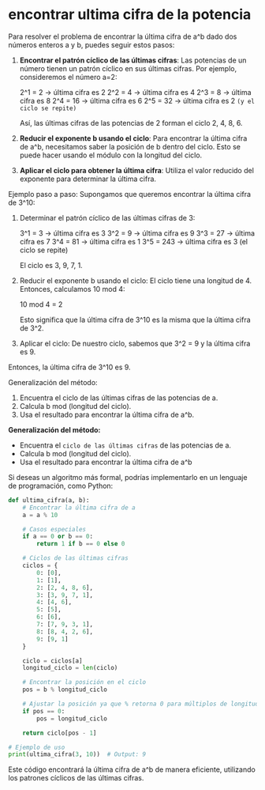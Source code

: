 # encontrar ultima cifra de la potencia


Para resolver el problema de encontrar la última cifra de a^b dado dos números enteros a y b, puedes seguir estos pasos:

1. **Encontrar el patrón cíclico de las últimas cifras**: Las potencias de un número tienen un patrón cíclico en sus últimas cifras. Por ejemplo, consideremos el número a=2:

    2^1 = 2 → última cifra es 2
    2^2 = 4 → última cifra es 4
    2^3 = 8 → última cifra es 8
    2^4 = 16 → última cifra es 6
    2^5 = 32 → última cifra es 2 `(y el ciclo se repite)`

   Así, las últimas cifras de las potencias de 2 forman el ciclo 2, 4, 8, 6.

2. **Reducir el exponente b usando el ciclo**: Para encontrar la última cifra de a^b, necesitamos saber la posición de b dentro del ciclo. Esto se puede hacer usando el módulo con la longitud del ciclo.

3. **Aplicar el ciclo para obtener la última cifra**: Utiliza el valor reducido del exponente para determinar la última cifra.

Ejemplo paso a paso:
Supongamos que queremos encontrar la última cifra de 3^10:

1. Determinar el patrón cíclico de las últimas cifras de 3:

    3^1 = 3 → última cifra es 3
    3^2 = 9 → última cifra es 9
    3^3 = 27 → última cifra es 7
    3^4 = 81 → última cifra es 1
    3^5 = 243 → última cifra es 3 (el ciclo se repite)

   El ciclo es 3, 9, 7, 1.

2. Reducir el exponente b usando el ciclo: El ciclo tiene una longitud de 4. Entonces, calculamos 10 mod 4:

    10 mod 4 = 2

    Esto significa que la última cifra de 3^10 es la misma que la última cifra de 3^2.

3. Aplicar el ciclo: De nuestro ciclo, sabemos que 3^2 = 9 y la última cifra es 9.

Entonces, la última cifra de 3^10 es 9.

Generalización del método:
1. Encuentra el ciclo de las últimas cifras de las potencias de a.
2. Calcula b mod (longitud del ciclo).
3. Usa el resultado para encontrar la última cifra de a^b.





**Generalización del método:**

- Encuentra el `ciclo de las últimas cifras` de las potencias de a.
- Calcula b mod (longitud del ciclo).
- Usa el resultado para encontrar la última cifra de  a^b

Si deseas un algoritmo más formal, podrías implementarlo en un lenguaje de programación, como Python:

```python
def ultima_cifra(a, b):
    # Encontrar la última cifra de a
    a = a % 10

    # Casos especiales
    if a == 0 or b == 0:
        return 1 if b == 0 else 0

    # Ciclos de las últimas cifras
    ciclos = {
        0: [0],
        1: [1],
        2: [2, 4, 8, 6],
        3: [3, 9, 7, 1],
        4: [4, 6],
        5: [5],
        6: [6],
        7: [7, 9, 3, 1],
        8: [8, 4, 2, 6],
        9: [9, 1]
    }

    ciclo = ciclos[a]
    longitud_ciclo = len(ciclo)

    # Encontrar la posición en el ciclo
    pos = b % longitud_ciclo

    # Ajustar la posición ya que % retorna 0 para múltiplos de longitud_ciclo
    if pos == 0:
        pos = longitud_ciclo

    return ciclo[pos - 1]

# Ejemplo de uso
print(ultima_cifra(3, 10))  # Output: 9
```
Este código encontrará la última cifra de a^b de manera eficiente, utilizando los patrones cíclicos de las últimas cifras.